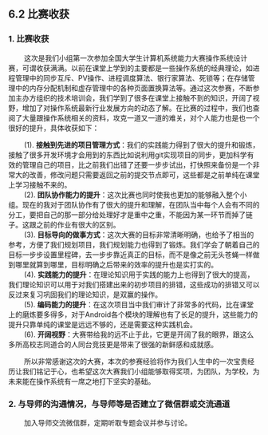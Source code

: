 ## 6.2 比赛收获
### 1. 比赛收获  

&nbsp;&nbsp;&nbsp;&nbsp;&nbsp;&nbsp;&nbsp;&nbsp;这次是我们小组第一次参加全国大学生计算机系统能力大赛操作系统设计赛，可谓收获满满。以前在课堂上学到的主要都是一些操作系统的经典理论，如进程管理中的同步互斥、PV操作、进程调度算法、银行家算法、死锁等；在存储管理中的内存分配机制和虚存管理中的各种页面置换算法等。通过这次参赛，不断参加主办方组织的技术培训会，我们学到了很多在课堂上接触不到的知识，开阔了视野，增加了对操作系统最新行业发展方向的动态了解。在比赛的过程中，我们也查阅了大量跟操作系统相关的资料，攻克一道又一道的难关，对个人能力也是也一个很好的提升，具体收获如下：

&nbsp;&nbsp;&nbsp;&nbsp;&nbsp;&nbsp;&nbsp;&nbsp;(1). **接触到先进的项目管理方式**：我们的实践能力得到了很大的提升和锻炼，接触了很多开发环境才会用到的东西比如说利用git实现项目的同步，更加科学有效的管理自己的项目，比之前我们出错了还要一步步试出，打快照来备份是一个非常大的改善，修改问题只需要返回之前的提交节点即可，这些都是之前单纯在课堂上学习接触不来的。  
&nbsp;&nbsp;&nbsp;&nbsp;&nbsp;&nbsp;&nbsp;&nbsp;(2). **团队协作能力的提升**：这次比赛也同时使我也更加的能够融入整个小组。现在的我对于团队协作有了很大的提升和理解，在团队当中每个人会有不同的分工，要把自己的那一部分给处理好才是重中之重，不能因为某一环节而掉了链子。这跟之前的作业有很大的区别。  
&nbsp;&nbsp;&nbsp;&nbsp;&nbsp;&nbsp;&nbsp;&nbsp;(3). **目标导向的做事方式**：这次大赛的目标非常清晰明确，也给予了相当的参考，方便了我们规划项目，我们规划能力也得到了锻炼。我们学会了朝着自己的目标一步步设置里程碑，去一步步靠近真正的目标，而不是像之前无头苍蝇一样做到哪里就算到哪里，目标明确之后带来的效率的提升也是实打实的。  
&nbsp;&nbsp;&nbsp;&nbsp;&nbsp;&nbsp;&nbsp;&nbsp;(4). **实践能力的提升**：在理论知识用于实践的能力上也得到了很大的提高，我们理论知识可以用于对我们搭建出来的初步项目的排错，这些成功的排错又可以反过来复习巩固我们的理论知识，是双赢的操作。  
&nbsp;&nbsp;&nbsp;&nbsp;&nbsp;&nbsp;&nbsp;&nbsp;(5). **编码能力的提升**：在这次项目当中我们审计了非常多的代码，比在课堂上的磨炼要多得多，对于Android各个模块的理解也有了长足的提升，这些能力的提升只靠单纯的课堂是远远不够的，还是需要这种实践机会。  
&nbsp;&nbsp;&nbsp;&nbsp;&nbsp;&nbsp;&nbsp;&nbsp;(6). **开阔视野**：大赛带给我的远不止于此，它更是开阔了我的眼界，跟这么多所高校志同道合的人同台竞技更是带来了很强的新鲜感和成就感。

&nbsp;&nbsp;&nbsp;&nbsp;&nbsp;&nbsp;&nbsp;&nbsp;所以非常感谢这次的大赛，本次的参赛经验将作为我们人生中的一次宝贵经历让我们铭记于心，也希望这次大赛我们小组能够取得奖项，为团队，为学校，为未来能在操作系统有一席之地打下坚实的基础。

### 2. 与导师的沟通情况，与导师等是否建立了微信群或交流通道

&nbsp;&nbsp;&nbsp;&nbsp;&nbsp;&nbsp;&nbsp;&nbsp;加入导师交流微信群，定期听取专题会议并参与讨论。  
